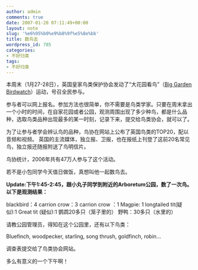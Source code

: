 ```yaml
---
author: admin
comments: true
date: 2007-01-28 07:11:49+00:00
layout: note
slug: '%e6%95%b0%e9%b8%9f%e5%8e%bb'
title: 数鸟去
wordpress_id: 785
categories:
- 不好归类
tags:
- 不好归类
---
```


本周末（1月27-28日），英国皇家鸟类保护协会发动了“大花园看鸟”（[Big Garden Birdwatch](http://www.rspb.org.uk/birdwatch/index.asp)）运动，号召全民参与。

参与者可以网上报名。参加方法也很简单，你不需要是鸟类学家。只要在周末拿出一个小时的时间，在自家花园或者公园，观测周围出现了多少种鸟，都是什么品种，选取鸟类品种出现最多的某一时刻，记录下来，提交给鸟类协会，就可以了。

为了让参与者学会辨认鸟的品种，鸟协在网站上公布了英国鸟类的TOP20，配以音频和视频。 英国的主流媒体，独立报、卫报，也在报纸上刊登了这前20名常见鸟，独立报还随报附送了鸟明信片。

鸟协统计，2006年共有47万人参与了这个活动。

若不是小包同学今天值日做饭，真想叫他一起数鸟去。

**Update:下午1:45-2:45，跟小丸子同学到附近的Arboretum公园，数了一次鸟。以下是观测结果：**

blackbird：4
carrion crow：3
carrion crow ：1
Magpie: 1
longtailed tit(疑似):1
Great tit (疑似):1
鹦鹉20多只（笼子里的）
野鸭：30多只（水里的）

请教公园管理员，得知在这个公园里，还有以下鸟类：

Bluefinch, woodpecker, starling, song thrush, goldfinch, robin...

调查表提交给了鸟类协会网站。

多么有意义的一个下午啊！
